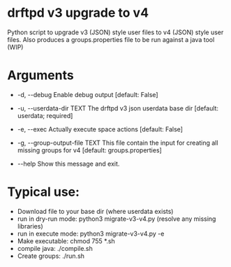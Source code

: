 # drftpd v3 upgrade to v4
Python script to upgrade v3 (JSON) style user files to v4 (JSON) style user files.
Also produces a groups.properties file to be run against a java tool (WIP)

# Arguments
*  -d, --debug                   Enable debug output  [default: False]
*  -u, --userdata-dir TEXT       The drftpd v3 json userdata base dir
                                [default: userdata; required]

*  -e, --exec                    Actually execute space actions  [default:
                                False]

*  -g, --group-output-file TEXT  This file contain the input for creating all
                                missing groups for v4  [default:
                                groups.properties]

*  --help                        Show this message and exit.

# Typical use:
* Download file to your base dir (where userdata exists)
* run in dry-run mode: python3 migrate-v3-v4.py (resolve any missing libraries)
* run in execute mode: python3 migrate-v3-v4.py -e
* Make executable: chmod 755 *.sh
* compile java: ./compile.sh
* Create groups: ./run.sh
